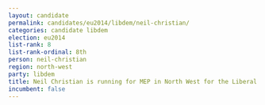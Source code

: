 ```yaml
---
layout: candidate
permalink: candidates/eu2014/libdem/neil-christian/
categories: candidate libdem
election: eu2014
list-rank: 8
list-rank-ordinal: 8th
person: neil-christian
region: north-west
party: libdem
title: Neil Christian is running for MEP in North West for the Liberal Democrats
incumbent: false
---
```

